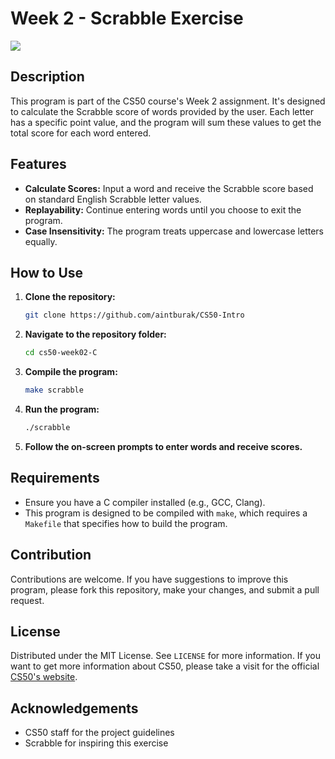 
# Week 2 - Scrabble Exercise
![](https://cs50.harvard.edu/x/2024/psets/2/scrabble/scrabble.png)
## Description
This program is part of the CS50 course's Week 2 assignment. It's designed to calculate the Scrabble score of words provided by the user. Each letter has a specific point value, and the program will sum these values to get the total score for each word entered.

## Features
- **Calculate Scores:** Input a word and receive the Scrabble score based on standard English Scrabble letter values.
- **Replayability:** Continue entering words until you choose to exit the program.
- **Case Insensitivity:** The program treats uppercase and lowercase letters equally.

## How to Use
1. **Clone the repository:**
   ```bash
   git clone https://github.com/aintburak/CS50-Intro
   ```
2. **Navigate to the repository folder:**
   ```bash
   cd cs50-week02-C
   ```
3. **Compile the program:**
   ```bash
   make scrabble
   ```
4. **Run the program:**
   ```bash
   ./scrabble
   ```
5. **Follow the on-screen prompts to enter words and receive scores.**

## Requirements
- Ensure you have a C compiler installed (e.g., GCC, Clang).
- This program is designed to be compiled with `make`, which requires a `Makefile` that specifies how to build the program.

## Contribution
Contributions are welcome. If you have suggestions to improve this program, please fork this repository, make your changes, and submit a pull request.

## License
Distributed under the MIT License. See `LICENSE` for more information. If you want to get more information about CS50, please take a visit for the official [CS50's website](https://cs50.harvard.edu/college/2024/fall/). 

## Acknowledgements
- CS50 staff for the project guidelines
- Scrabble for inspiring this exercise

